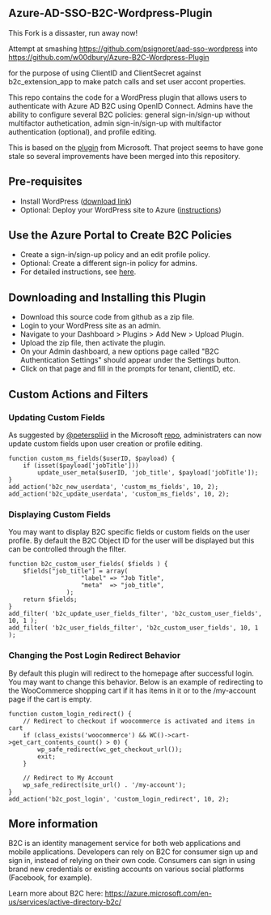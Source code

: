 ## Azure-AD-SSO-B2C-Wordpress-Plugin
This Fork is a dissaster, run away now!

Attempt at smashing https://github.com/psignoret/aad-sso-wordpress into https://github.com/w00dbury/Azure-B2C-Wordpress-Plugin

for the purpose of using ClientID and ClientSecret against b2c_extension_app to make patch calls and set user accont properties.


This repo contains the code for a WordPress plugin that allows users to authenticate with Azure AD B2C using OpenID Connect. Admins have the ability to configure several B2C policies: general sign-in/sign-up without multifactor authetication, admin sign-in/sign-up with multifactor authentication (optional), and profile editing.

This is based on the [plugin](https://github.com/AzureAD/active-directory-b2c-wordpress-plugin-openidconnect) from Microsoft. That project seems to have gone stale so several improvements have been merged into this repository.

## Pre-requisites
+ Install WordPress ([download link](https://codex.wordpress.org/Installing_WordPress))
+ Optional: Deploy your WordPress site to Azure ([instructions](https://azure.microsoft.com/en-us/documentation/articles/app-service-web-create-web-app-from-marketplace/))

## Use the Azure Portal to Create B2C Policies
+ Create a sign-in/sign-up policy and an edit profile policy.
+ Optional: Create a different sign-in policy for admins.
+ For detailed instructions, see [here](https://azure.microsoft.com/en-us/documentation/articles/active-directory-b2c-reference-policies/).

## Downloading and Installing this Plugin
+ Download this source code from github as a zip file.
+ Login to your WordPress site as an admin.
+ Navigate to your Dashboard > Plugins > Add New > Upload Plugin.
+ Upload the zip file, then activate the plugin.
+ On your Admin dashboard, a new options page called "B2C Authentication Settings" should appear under the Settings button. 
+ Click on that page and fill in the prompts for tenant, clientID, etc.

## Custom Actions and Filters

### Updating Custom Fields
As suggested by [@peterspliid](https://github.com/peterspliid) in the Microsoft [repo](https://github.com/AzureAD/active-directory-b2c-wordpress-plugin-openidconnect/pull/20), administraters can now update custom fields upon user creation or profile editing. 
```
function custom_ms_fields($userID, $payload) {
    if (isset($payload['jobTitle']))
        update_user_meta($userID, 'job_title', $payload['jobTitle']);
}
add_action('b2c_new_userdata', 'custom_ms_fields', 10, 2);
add_action('b2c_update_userdata', 'custom_ms_fields', 10, 2);
```
### Displaying Custom Fields
You may want to display B2C specific fields or custom fields on the user profile. By default the B2C Object ID for the user will be displayed but this can be controlled through the filter.
```
function b2c_custom_user_fields( $fields ) {
	$fields["job_title"] = array(
    				"label" => "Job Title",
					"meta" 	=> "job_title",
				);
    return $fields;
}
add_filter( 'b2c_update_user_fields_filter', 'b2c_custom_user_fields', 10, 1 );
add_filter( 'b2c_user_fields_filter', 'b2c_custom_user_fields', 10, 1 );
```
### Changing the Post Login Redirect Behavior
By default this plugin will redirect to the homepage after successful login. You may want to change this behavior. Below is an example of redirecting to the WooCommerce shopping cart if it has items in it or to the /my-account page if the cart is empty.
```
function custom_login_redirect() {
    // Redirect to checkout if woocommerce is activated and items in cart
	if (class_exists('woocommerce') && WC()->cart->get_cart_contents_count() > 0) {
		wp_safe_redirect(wc_get_checkout_url());
		exit;
	}
	
	// Redirect to My Account
	wp_safe_redirect(site_url() . '/my-account');
}
add_action('b2c_post_login', 'custom_login_redirect', 10, 2);
```
## More information
B2C is an identity management service for both web applications and mobile applications. Developers can rely on B2C for consumer sign up and sign in, instead of relying on their own code. Consumers can sign in using brand new credentials or existing accounts on various social platforms (Facebook, for example). 

Learn more about B2C here: https://azure.microsoft.com/en-us/services/active-directory-b2c/
